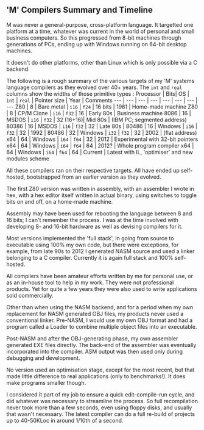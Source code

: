 ## 'M' Compilers Summary and Timeline

M was never a general-purpose, cross-platform language. It targetted one platform at a time, whatever was current in the world of personal and small business computers. So this progressed from 8-bit machines through generations of PCs, ending up with Windows running on 64-bit desktop machines.

It doesn't do other platforms, other than Linux which is only possible via a C backend.

The following is a rough summary of the various targets of my 'M' systems language compilers as they evolved over 40+ years. The `int` and `real` columns show the widths of those primitive types
:
Processor | Bits| OS | `int` | `real` | Pointer size | Year | Comments
--- | --- | --- | --- | --- | --- | --- | ---
Z80 | 8 | Bare metal | `i16` | `f24` | 16 bits | 1981 | Home-made machine
Z80 | 8 | CP/M Clone | `i16` | `f32` | 16 | Early 80s | Business machine
8086 | 16 | MSDOS | `i16` | `f32` | 32 (16+16)| Mid 80s | (IBM PC; segmented address)
80386 | 16 | MSDOS | `i16` | `f32` | 32 | Late 80s |
80486 | 16 | Windows | `i16` | `f32` | 32 | 1992 |
80486 | 32 | Windows | `i32` | `f32` | 32 | 2002 | (flat address)
x64   | 64 | Windows | `i64` | `f64` | 32 | 2012 | Experimental with 32-bit pointers
x64   | 64 | Windows | `i64` | `f64` | 64 | 2012? | Whole program compiler
x64   | 64 | Windows | `i64` | `f64` | 64 | Current | Latest with IL, 'optimiser' and new modules scheme

All these compilers ran on their respective targets. All have ended up self-hosted, bootstrapped from an earlier version as they evolved.

The first Z80 version was written in assembly, with an assembler I wrote in hex, with a hex editor itself written in actual binary, using switches to toggle bits on and off, on a home-made machine.

Assembly may have been used for rebooting the language between 8 and 16 bits; I can't remember the process. I was at the time involved with developing 8- and 16-bit hardware as well as devising compilers for it.

Most versions implemented the 'full stack', in going from source to executable using 100% my own code, but there were exceptions, for example, from late 90s to 2012 I generated NASM source and used a linker belonging to a C compiler. Currently it is again full stack and 100% self-hosted.

All compilers have been amateur efforts written by me for personal use, or as an in-house tool to help in my work. They were not professional products. Yet for quite a few years they were also used to write applications sold commercially.

Other than when using the NASM backend, and for a period when my own replacement for NASM generated OBJ files, my products never used a conventional linker. Pre-NASM, I would use my own OBJ format and had a program called a Loader to combine multiple object files into an executable.

Post-NASM and after the OBJ-generating phase, my own assembler generated EXE files directly. The back-end of the assembler was eventually incorporated into the compiler. ASM output was then used only during debugging and development.

No version used an optimisation stage, except for the most recent, but that made little difference to real applications (only to benchmarks!). It does make programs smaller though.

I considered it part of my job to ensure a quick edit-compile-run cycle, and did whatever was necessary to streamline the process. So full recompilation never took more than a few seconds, even using floppy disks, and usually that wasn't necessary. The latest compiler can do a full re-build of projects up to 40-50KLoc in around 1/10th of a second.

